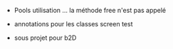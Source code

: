 - Pools utilisation ...  la méthode free n'est pas appelé


- annotations pour les classes screen test


- sous projet pour b2D